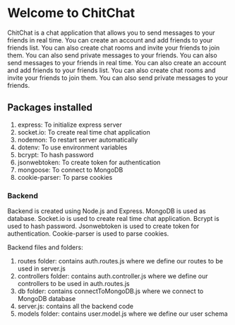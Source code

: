 <h1>Welcome to ChitChat</h1>
<p>ChitChat is a chat application that allows you to send messages to your friends in real time. You can create an account and add friends to your friends list. You can also create chat rooms and invite your friends to join them. You can also send private messages to your friends. You can also send messages to your friends in real time. You can also create an account and add friends to your friends list. You can also create chat rooms and invite your friends to join them. You can also send private messages to your friends.</p>
<h2>Packages installed</h2>
<ol>
<li>express: To initialize express server</li>
<li>socket.io: To create real time chat application</li>
<li>nodemon: To restart server automatically</li>
<li>dotenv: To use environment variables</li>
<li>bcrypt: To hash password</li>
<li>jsonwebtoken: To create token for authentication</li>
<li>mongoose: To connect to MongoDB</li>
<li>cookie-parser: To parse cookies</li>
</ol>

<h3>Backend</h3>
<p>Backend is created using Node.js and Express. MongoDB is used as database. Socket.io is used to create real time chat application. Bcrypt is used to hash password. Jsonwebtoken is used to create token for authentication. Cookie-parser is used to parse cookies.</p>
<p>Backend files and folders:</p>
<ol>
<li>routes folder: contains auth.routes.js where we define our routes to be used in server.js</li>
<li>controllers folder: contains auth.controller.js where we define our controllers to be used in auth.routes.js</li>
<li>db folder: contains connectToMongoDB.js where we connect to MongoDB database</li>
<li>server.js: contains all the backend code</li>
<li>models folder: contains user.model.js where we define our user schema</li>
